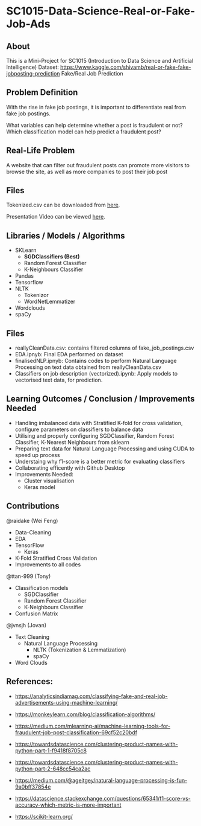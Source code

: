 # SC1015-Data-Science-Real-or-Fake-Job-Ads

## About
This is a Mini-Project for SC1015 (Introduction to Data Science and Artificial Intelligence)
Dataset: https://www.kaggle.com/shivamb/real-or-fake-fake-jobposting-prediction
Fake/Real Job Prediction

## Problem Definition
With the rise in fake job postings, it is important to differentiate real from fake job postings. 

What variables can help determine whether a post is fraudulent or not?
Which classification model can help predict a fraudulent post?
## Real-Life Problem
A website that can filter out fraudulent posts can promote more visitors to browse the site, as well as more companies to post their job post

## Files

Tokenized.csv can be downloaded from [here](https://drive.google.com/file/d/1AONsu4uFsm-8Srzmib2j-fEWySy6zjzR/view?usp=sharing).

Presentation Video can be viewed [here](https://youtu.be/O_X9zBPZDwo).


## Libraries / Models / Algorithms
- SKLearn
  - **SGDClassifiers (Best)**
  - Random Forest Classifier
  - K-Neighbours Classifier
- Pandas
- Tensorflow
- NLTK
  - Tokenizor
  - WordNetLemmatizer
- Wordclouds
- spaCy

## Files

- reallyCleanData.csv: contains filtered columns of fake_job_postings.csv
- EDA.ipnyb: Final EDA performed on dataset
- finalisedNLP.ipnyb: Contains codes to perform Natural Language Processing on text data obtained from reallyCleanData.csv
- Classifiers on job description (vectorized).ipynb: Apply models to vectorised text data, for prediction.

## Learning Outcomes / Conclusion / Improvements Needed
- Handling imbalanced data with Stratified K-fold for cross validation, configure parameters on classifiers to balance data
- Utilising and properly configuring SGDClassifier, Random Forest Classifier, K-Nearest Neighbours from sklearn
- Preparing text data for Natural Language Processing and using CUDA to speed up process
- Understaing why f1-score is a better metric for evaluating classifiers
- Collaborating efficently with Github Desktop
- Improvements Needed:
  - Cluster visualisation
  - Keras model

## Contributions
@raidake (Wei Feng) 
- Data-Cleaning 
- EDA
- TensorFlow
  - Keras
- K-Fold Stratified Cross Validation 
- Improvements to all codes

@ttan-999 (Tony) 
- Classification models
  - SGDClassifier
  - Random Forest Classifier
  - K-Neighbours Classifier
- Confusion Matrix


@jvnsjh (Jovan) 
- Text Cleaning
  - Natural Language Processing
    - NLTK (Tokenization & Lemmatization)
    - spaCy
- Word Clouds




## References:

- https://analyticsindiamag.com/classifying-fake-and-real-job-advertisements-using-machine-learning/

- https://monkeylearn.com/blog/classification-algorithms/

- https://medium.com/mlearning-ai/machine-learning-tools-for-fraudulent-job-post-classification-69cf52c20bdf

- https://towardsdatascience.com/clustering-product-names-with-python-part-1-f9418f8705c8

- https://towardsdatascience.com/clustering-product-names-with-python-part-2-648cc54ca2ac

- https://medium.com/@ageitgey/natural-language-processing-is-fun-9a0bff37854e

- https://datascience.stackexchange.com/questions/65341/f1-score-vs-accuracy-which-metric-is-more-important

- https://scikit-learn.org/


